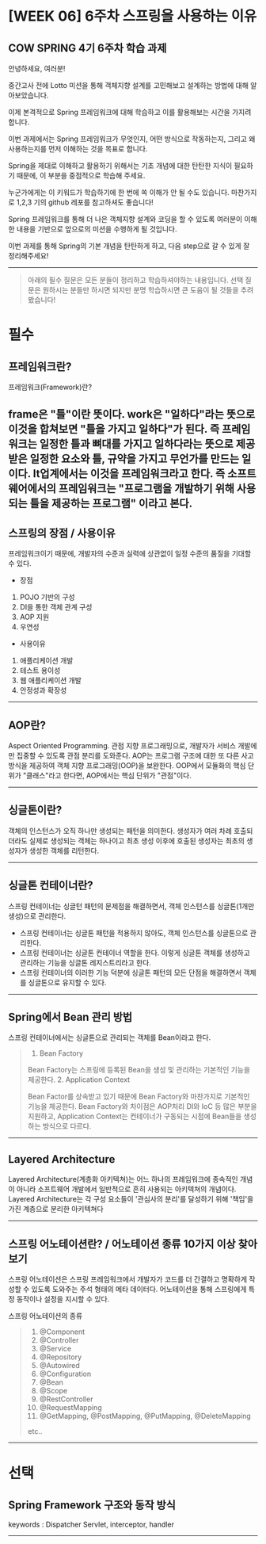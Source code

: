
# [WEEK 06] 6주차 스프링을 사용하는 이유

## COW SPRING 4기 6주차 학습 과제

안녕하세요, 여러분!

중간고사 전에 Lotto 미션을 통해 객체지향 설계를 고민해보고 설계하는 방법에 대해 알아보았습니다. 

이제 본격적으로 Spring 프레임워크에 대해 학습하고 이를 활용해보는 시간을 가지려 합니다.

이번 과제에서는 Spring 프레임워크가 무엇인지, 어떤 방식으로 작동하는지, 그리고 왜 사용하는지를 먼저 이해하는 것을 목표로 합니다. 

Spring을 제대로 이해하고 활용하기 위해서는 기초 개념에 대한 탄탄한 지식이 필요하기 때문에, 이 부분을 중점적으로 학습해 주세요.

누군가에게는 이 키워드가 학습하기에 한 번에 쏙 이해가 안 될 수도 있습니다. 마찬가지로 1,2,3 기의 github 레포를 참고하셔도 좋습니다!

Spring 프레임워크를 통해 더 나은 객체지향 설계와 코딩을 할 수 있도록 여러분이 이해한 내용을 기반으로 앞으로의 미션을 수행하게 될 것입니다. 

이번 과제를 통해 Spring의 기본 개념을 탄탄하게 하고, 다음 step으로 갈 수 있게 잘 정리해주세요!

---
> 아래의 필수 질문은 모든 분들이 정리하고 학습하셔야하는 내용입니다. 선택 질문은 원하시는 분들만 하시면 되지만 분명 학습하시면 큰 도움이 될 것들을 추려봤습니다!

# 필수

## 프레임워크란?
프레임워크(Framework)란?

frame은 "틀"이란 뜻이다.
work은 "일하다"라는 뜻으로 이것을 합쳐보면 "틀을 가지고 일하다"가 된다.
즉 프레임워크는 일정한 틀과 뼈대를 가지고 일하다라는 뜻으로 제공받은 일정한 요소와 틀, 규약을 가지고 무언가를 만드는 일이다.
It업계에서는 이것을 프레임워크라고 한다.
즉 소프트웨어에서의 프레임워크는 "프로그램을 개발하기 위해 사용되는 틀을 제공하는 프로그램" 이라고 본다.
---

## 스프링의 장점 / 사용이유
프레임워크이기 때문에, 개발자의 수준과 실력에 상관없이 일정 수준의 품질을 기대할 수 있다.

* 장점
1. POJO 기반의 구성
2. DI을 통한 객체 관계 구성
3. AOP 지원
4. 우연성

* 사용이유
1. 애플리케이션 개발
2. 테스트 용이성
3. 웹 애플리케이션 개발
4. 안정성과 확장성

---

## AOP란?
Aspect Oriented Programming. 관점 지향 프로그래밍으로, 개발자가 서비스 개발에만 집중할 수 있도록 관점 분리를 도와준다.
AOP는 프로그램 구조에 대한 또 다른 사고 방식을 제공하여 객체 지향 프로그래밍(OOP)을 보완한다. OOP에서 모듈화의 핵심 단위가 "클래스"라고 한다면, AOP에서는 핵심 단위가 "관점"이다.


---

## 싱글톤이란?
객체의 인스턴스가 오직 하나만 생성되는 패턴을 의미한다. 생성자가 여러 차례 호출되더라도 실제로 생성되는 객체는 하나이고 최초 생성 이후에 호출된 생성자는 최초의 생성자가 생성한 객체를 리턴한다.

---

## 싱글톤 컨테이너란?

스프링 컨테이너는 싱글턴 패턴의 문제점을 해결하면서, 객체 인스턴스를 싱글톤(1개만 생성)으로 관리한다.
* 스프링 컨테이너는 싱글톤 패턴을 적용하지 않아도, 객체 인스턴스를 싱글톤으로 관리한다.
* 스프링 컨테이너는 싱글톤 컨테이너 역할을 한다. 이렇게 싱글톤 객체를 생성하고 관리하는 기능을 싱글톤 레지스트리라고 한다.
* 스프링 컨테이너의 이러한 기능 덕분에 싱글톤 패턴의 모든 단점을 해결하면서 객체를 싱글톤으로 유지할 수 있다.

---

## Spring에서 Bean 관리 방법

스프링 컨테이너에서는 싱글톤으로 관리되는 객체를 Bean이라고 한다.
> 1. Bean Factory
> 
> Bean Factory는 스프링에 등록된 Bean을 생성 및 관리하는 기본적인 기능을 제공한다.
>  2. Application Context
> 
> Bean Factor를 상속받고 있기 때문에 Bean Factory와 마찬가지로 기본적인 기능을 제공한다. 
> Bean Factory와 차이점은 AOP처리 DI와 IoC 등 많은 부분을 지원하고, Application Context는 컨테이너가 구동되는 시점에 Bean들을 생성하는 방식으로 다르다.

---

## Layered Architecture

Layered Architecture(계층화 아키텍쳐)는 어느 하나의 프레임워크에 종속적인 개념이 아니라 소프트웨어 개발에서 일반적으로 흔히 사용되는 아키텍쳐의 개념이다.
Layered Architecture는 각 구성 요소들이 '관심사의 분리'를 달성하기 위해 '책임'을 가진 계층으로 분리한 아키텍쳐다

---

## 스프링 어노테이션란? / 어노테이션 종류 10가지 이상 찾아보기

스프링 어노테이션은 스프링 프레임워크에서 개발자가 코드를 더 간결하고 명확하게 작성할 수 있도록 도와주는 주석 형태의 메타 데이터다.
어노테이션을 통해 스프링에게 특정 동작이나 설정을 지시할 수 있다.

스프링 어노테이션의 종류
> 1. @Component
> 2. @Controller
> 3. @Service
> 4. @Repository
> 5. @Autowired
> 6. @Configuration
> 7. @Bean
> 8. @Scope
> 9. @RestController
> 10. @RequestMapping
> 11. @GetMapping, @PostMapping, @PutMapping, @DeleteMapping
>
> etc..
---

# 선택

## Spring Framework 구조와 동작 방식

keywords : Dispatcher Servlet, interceptor, handler

---